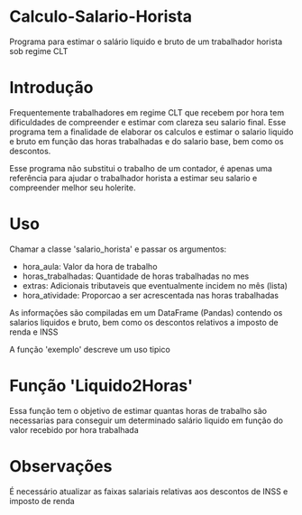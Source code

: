 # Calculo-Salario-Horista
Programa para estimar o salário liquido e bruto de um trabalhador horista sob regime CLT

# Introdução

Frequentemente trabalhadores em regime CLT que recebem por hora tem dificuldades de compreender e estimar com clareza seu salario final. Esse programa tem a finalidade de elaborar os calculos e estimar o salario liquido e bruto em função das horas trabalhadas e do salario base, bem como os descontos. 

Esse programa não substitui o trabalho de um contador, é apenas uma referência para ajudar o trabalhador horista a estimar seu salario e compreender melhor seu holerite.

# Uso

Chamar a classe 'salario_horista' e passar os argumentos:
  - hora_aula: Valor da hora de trabalho
  - horas_trabalhadas: Quantidade de horas trabalhadas no mes
  - extras: Adicionais tributaveis que eventualmente incidem no mês (lista)
  - hora_atividade: Proporcao a ser acrescentada nas horas trabalhadas

As informações são compiladas em um DataFrame (Pandas) contendo os salarios liquidos e bruto, bem como os descontos relativos a imposto de renda e INSS

A função 'exemplo' descreve um uso tipico

# Função 'Liquido2Horas'

Essa função tem o objetivo de estimar quantas horas de trabalho são necessarias para conseguir um determinado salário liquido em função do valor recebido por hora trabalhada

# Observações

É necessário atualizar as faixas salariais relativas aos descontos de INSS e imposto de renda

